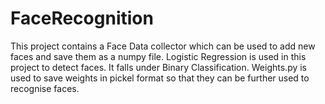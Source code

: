 # FaceRecognition
This project contains a Face Data collector which can be used to add new faces and save them as a numpy file.
Logistic Regression is used in this project to detect faces.
It falls under Binary Classification.
Weights.py is used to save weights in pickel format so that they can be further used to recognise faces.
